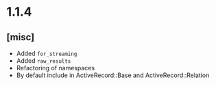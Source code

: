 # 1.1.4

## [misc]
* Added `for_streaming`
* Added `raw_results`
* Refactoring of namespaces
* By default include in ActiveRecord::Base and ActiveRecord::Relation
